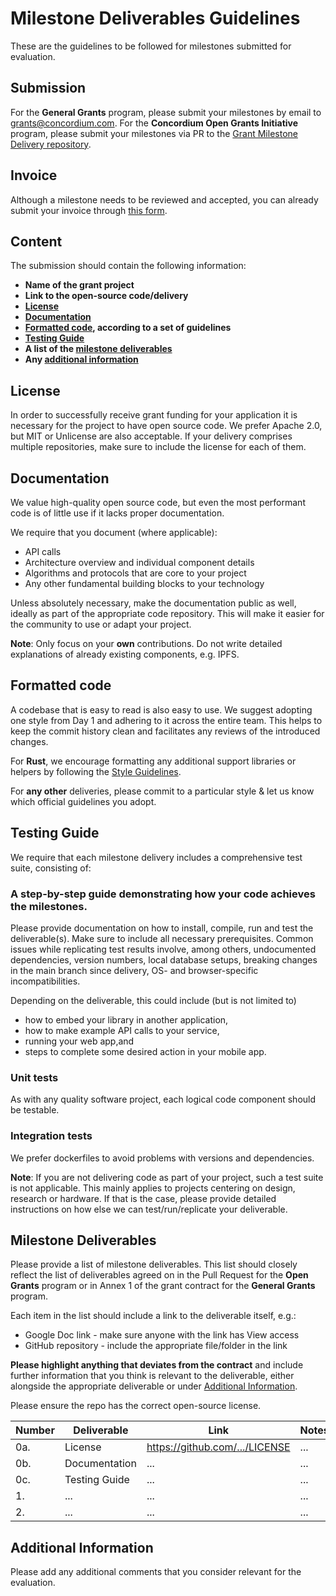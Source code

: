 # Milestone Deliverables Guidelines

These are the guidelines to be followed for milestones submitted for evaluation. 

## Submission

For the **General Grants** program, please submit your milestones by email to grants@concordium.com. For the **Concordium Open Grants Initiative** program, please submit your milestones via PR to the [Grant Milestone Delivery repository](https://github.com/Concordium/Concordium-Open-Grant-Milestone-Delivery).

## Invoice

Although a milestone needs to be reviewed and accepted, you can already submit your invoice through [this form](https://docs.google.com/forms/).

## Content

The submission should contain the following information: 

 * **Name of the grant project**
 * **Link to the open-source code/delivery** 
 * **[License](#license)**
 * **[Documentation](#documentation)**
 * **[Formatted code](#formatted-code), according to a set of guidelines**
 * **[Testing Guide](#testing-guide)**
 * **A list of the [milestone deliverables](#milestone-deliverables)**
 * **Any [additional information](#additional-information)**

## License

In order to successfully receive grant funding for your application it is necessary for the project to have open source code. 
We prefer Apache 2.0, but MIT or Unlicense are also acceptable. If your delivery comprises multiple repositories, make sure to include the license for each of them.

## Documentation

We value high-quality open source code, but even the most performant code is of little use if it lacks proper documentation.

We require that you document (where applicable):
- API calls
- Architecture overview and individual component details
- Algorithms and protocols that are core to your project
- Any other fundamental building blocks to your technology

Unless absolutely necessary, make the documentation public as well, ideally as part of the appropriate code repository. This will make it easier for the community to use or adapt your project.

**Note**: Only focus on your **own** contributions. Do not write detailed explanations of already existing components, e.g. IPFS. 

## Formatted code

A codebase that is easy to read is also easy to use. We suggest adopting one style from Day 1 and adhering to it across the entire team.
This helps to keep the commit history clean and facilitates any reviews of the introduced changes.

For **Rust**, we encourage formatting any additional support libraries or helpers by following the [Style Guidelines](https://doc.rust-lang.org/1.0.0/style/README.html).

For **any other** deliveries, please commit to a particular style & let us know which official guidelines you adopt.

## Testing Guide

We require that each milestone delivery includes a comprehensive test suite, consisting of:

### A step-by-step guide demonstrating how your code achieves the milestones.
Please provide documentation on how to install, compile, run and test the deliverable(s). Make sure to include all necessary prerequisites. Common issues while replicating test results involve, among others, undocumented dependencies, version numbers, local database setups, breaking changes in the main branch since delivery, OS- and browser-specific incompatibilities. 

Depending on the deliverable, this could include (but is not limited to)
- how to embed your library in another application,
- how to make example API calls to your service,
- running your web app,and
- steps to complete some desired action in your mobile app.

### Unit tests
As with any quality software project, each logical code component should be testable. 
 
### Integration tests
We prefer dockerfiles to avoid problems with versions and dependencies.


**Note**: If you are not delivering code as part of your project, such a test suite is not applicable. This mainly applies to projects centering on design, research or hardware. If that is the case, please provide detailed instructions on how else we can test/run/replicate your deliverable.

## Milestone Deliverables

Please provide a list of milestone deliverables. This list should closely reflect the list of deliverables agreed on in the Pull Request for the **Open Grants** program or in Annex 1 of the grant contract for the **General Grants** program.
 
Each item in the list should include a link to the deliverable itself, e.g.:
- Google Doc link - make sure anyone with the link has View access
- GitHub repository - include the appropriate file/folder in the link

**Please highlight anything that deviates from the contract** and include further information that you think is relevant to the deliverable, either alongside the appropriate deliverable or under [Additional Information](#additional-information). 

Please ensure the repo has the correct open-source license.

| Number | Deliverable | Link | Notes |
| ------------- | ------------- | ------------- | ------------- |
| 0a. | License | https://github.com/.../LICENSE | ... | 
| 0b. | Documentation | ... | ... | 
| 0c. | Testing Guide | ... | ... | 
| 1. | ... | ... | ... | 
| 2. | ... | ... | ... | 

## Additional Information

Please add any additional comments that you consider relevant for the evaluation.
